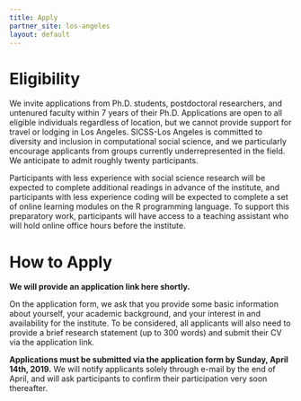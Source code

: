 ```yaml
---
title: Apply
partner_site: los-angeles
layout: default
---
```


# Eligibility

We invite applications from Ph.D. students, postdoctoral researchers, and untenured faculty within 7 years of their Ph.D. Applications are open to all eligible individuals regardless of location, but we cannot provide support for travel or lodging in Los Angeles. SICSS-Los Angeles is committed to diversity and inclusion in computational social science, and we particularly encourage applicants from groups currently underrepresented in the field. We anticipate to admit roughly twenty participants.


Participants with less experience with social science research will be expected to complete additional readings in advance of the institute, and participants with less experience coding will be expected to complete a set of online learning modules on the R programming language. To support this preparatory work, participants will have access to a teaching assistant who will hold online office hours before the institute.


# How to Apply

**We will provide an application link here shortly.**

On the application form, we ask that you provide some basic information about yourself, your academic background, and your interest in and availability for the institute. To be considered, all applicants will also need to provide a brief research statement (up to 300 words) and submit their CV via the application link.

**Applications must be submitted via the application form by Sunday, April 14th, 2019.** We will notify applicants solely through e-mail by the end of April, and will ask participants to confirm their participation very soon thereafter. 


<!---
Kindly send all inquiries to [TBA](mailto:TBA).
--->
